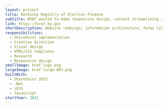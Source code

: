 ```yaml
---
layout: project
title: Kentucky Registry of Election Finance
subtitle: KREF wanted to make responsive design, content streamlining and searching for forms crucial in their website redesign.
link: https://kref.ky.gov
shortDescription: Website redesign, information architecture, forms library, development
responsibilities:
  - SharePoint implementation
  - Creative direction
  - Visual design
  - HTML/CSS templates
  - Research
  - Responsive design
smallImage: kref-logo.png
largeImage: kref-large-001.png
builtWith:
  - SharePoint 2013
  - .Net
  - LESS
  - JavaScript
startYear: 2015
---
```


